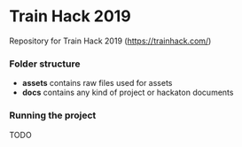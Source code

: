 # Train Hack 2019

Repository for Train Hack 2019 (https://trainhack.com/)

<Project description : TODO>

### Folder structure

- **assets** contains raw files used for assets
- **docs** contains any kind of project or hackaton documents

### Running the project

TODO
